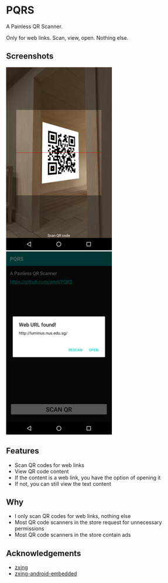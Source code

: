 # PQRS
A Painless QR Scanner.

Only for web links. Scan, view, open. Nothing else.

## Screenshots
<img src="./images/scanning.png" height="500" />&nbsp;&nbsp;&nbsp;&nbsp;
<img src="./images/dialog.png" height="500" />

## Features
* Scan QR codes for web links
* View QR code content
* If the content is a web link, you have the option of opening it
* If not, you can still view the text content

## Why
* I only scan QR codes for web links, nothing else
* Most QR code scanners in the store request for unnecessary
permissions
* Most QR code scanners in the store contain ads

## Acknowledgements
* [zxing](https://github.com/zxing/zxing)
* [zxing-android-embedded ](https://github.com/journeyapps/zxing-android-embedded)
